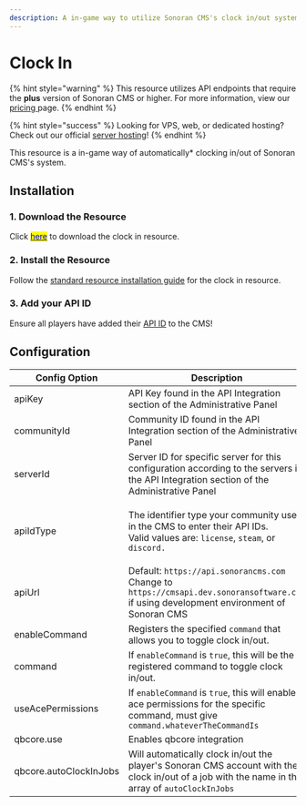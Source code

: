 ```yaml
---
description: A in-game way to utilize Sonoran CMS's clock in/out system.
---
```


# Clock In

{% hint style="warning" %}
This resource utilizes API endpoints that require the **plus** version of Sonoran CMS or higher. For more information, view our [pricing ](broken-reference)page.
{% endhint %}

{% hint style="success" %}
Looking for VPS, web, or dedicated hosting? Check out our official [server hosting](../../../../other-products/server-hosting.md)!
{% endhint %}

This resource is a in-game way of automatically\* clocking in/out of Sonoran CMS's system.

## Installation

### 1. Download the Resource

Click [<mark style="color:blue;">here</mark>](https://github.com/Sonoran-Software/sonoran\_clockin) to download the clock in resource.

### 2. Install the Resource

Follow the [standard resource installation guide](../gta-rp-resource-installation/) for the clock in resource.

### 3. Add your API ID

Ensure all players have added their [API ID](../../../../developer-api-documentation/api-integration/getting-started/api-id-system.md) to the CMS!

## Configuration

| Config Option          | Description                                                                                                                                                               |
| ---------------------- | ------------------------------------------------------------------------------------------------------------------------------------------------------------------------- |
| apiKey                 | API Key found in the API Integration section of the Administrative Panel                                                                                                  |
| communityId            | Community ID found in the API Integration section of the Administrative Panel                                                                                             |
| serverId               | Server ID for specific server for this configuration according to the servers in the API Integration section of the Administrative Panel                                  |
| apiIdType              | <p>The identifier type your community uses in the CMS to enter their API IDs.<br>Valid values are: <code>license</code>, <code>steam</code>, or <code>discord.</code></p> |
| apiUrl                 | Default: `https://api.sonorancms.com` Change to `https://cmsapi.dev.sonoransoftware.com` if using development environment of Sonoran CMS                                  |
| enableCommand          | Registers the specified `command` that allows you to toggle clock in/out.                                                                                                 |
| command                | If `enableCommand` is `true`, this will be the registered command to toggle clock in/out.                                                                                 |
| useAcePermissions      | If `enableCommand` is `true`, this will enable ace permissions for the specific command, must give `command.whateverTheCommandIs`                                         |
| qbcore.use             | Enables qbcore integration                                                                                                                                                |
| qbcore.autoClockInJobs | Will automatically clock in/out the player's Sonoran CMS account with they clock in/out of a job with the name in the array of `autoClockInJobs`                          |

